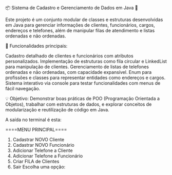 📦 Sistema de Cadastro e Gerenciamento de Dados em Java 🚀

Este projeto é um conjunto modular de classes e estruturas desenvolvidas em Java para gerenciar informações de clientes, funcionários, cargos, endereços e telefones, além de manipular filas de atendimento e listas ordenadas e não ordenadas.

🔑 Funcionalidades principais:

Cadastro detalhado de clientes e funcionários com atributos personalizados.
Implementação de estruturas como fila circular e LinkedList para manipulação de clientes.
Gerenciamento de listas de telefones ordenadas e não ordenadas, com capacidade expansível.
Enum para profissões e classes para representar entidades como endereços e cargos.
Sistema interativo via console para testar funcionalidades com menus de fácil navegação.

💡 Objetivo:
Demonstrar boas práticas de POO (Programação Orientada a Objetos), trabalhar com estruturas de dados, e explorar conceitos de modularização e reutilização de código em Java.

A saída no terminal é esta: 

====MENU PRINCIPAL====
1. Cadastrar NOVO Cliente
2. Cadastrar NOVO Funcionário
3. Adicionar Telefone a Cliente
4. Adicionar Telefone a Funcionário
5. Criar FILA de Clientes
6. Sair
Escolha uma opção: 
